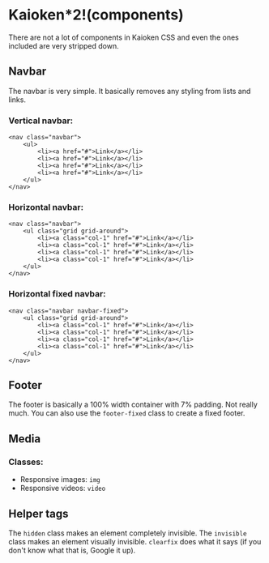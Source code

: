 # Kaioken*2!(components)

There are not a lot of components in Kaioken CSS and even the ones included
are very stripped down.

## Navbar

The navbar is very simple. It basically removes any styling from lists and links.

### Vertical navbar:
```
<nav class="navbar">
    <ul>
        <li><a href="#">Link</a></li>
        <li><a href="#">Link</a></li>
        <li><a href="#">Link</a></li>
        <li><a href="#">Link</a></li>
    </ul>
</nav>
```
### Horizontal navbar:
```
<nav class="navbar">
    <ul class="grid grid-around">
        <li><a class="col-1" href="#">Link</a></li>
        <li><a class="col-1" href="#">Link</a></li>
        <li><a class="col-1" href="#">Link</a></li>
        <li><a class="col-1" href="#">Link</a></li>
    </ul>
</nav>
```

### Horizontal fixed navbar:
```
<nav class="navbar navbar-fixed">
    <ul class="grid grid-around">
        <li><a class="col-1" href="#">Link</a></li>
        <li><a class="col-1" href="#">Link</a></li>
        <li><a class="col-1" href="#">Link</a></li>
        <li><a class="col-1" href="#">Link</a></li>
    </ul>
</nav>
```

## Footer

The footer is basically a 100% width container with 7% padding. Not really much.
You can also use the `footer-fixed`
class to create a fixed footer.

## Media
### Classes:
* Responsive images: `img`
* Responsive videos: `video`

## Helper tags
The ```hidden``` class makes an element completely invisible. The `invisible`
class makes an element visually invisible. `clearfix` does what it says (if you don't know what that is, Google it up).
